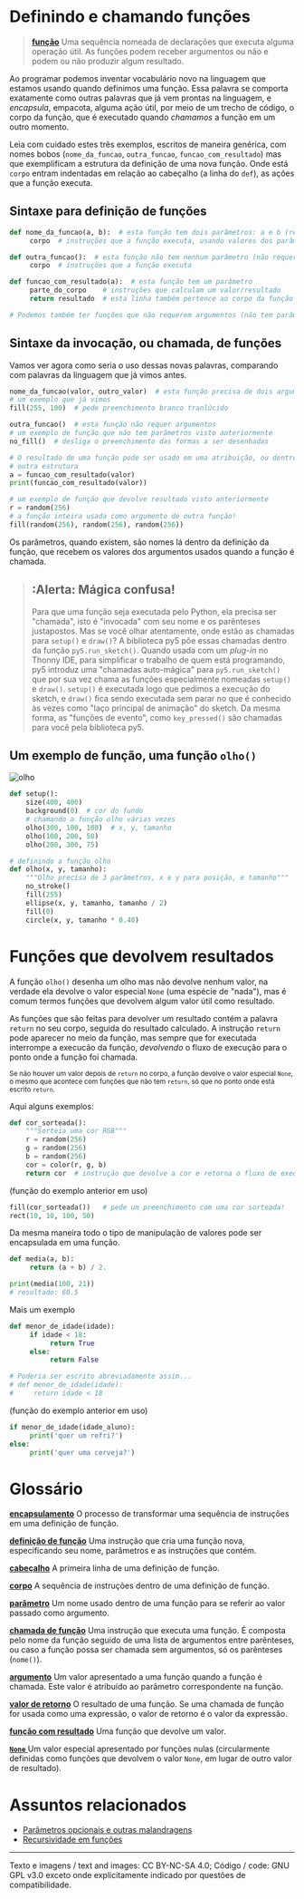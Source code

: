 # Definindo e chamando funções

>[**função**](https://penseallen.github.io/PensePython2e/03-funcoes.html#termo:função)
> Uma sequência nomeada de declarações que executa alguma operação útil. As funções podem receber argumentos ou não e podem ou não produzir algum resultado.

Ao programar podemos inventar vocabulário novo na linguagem que estamos usando quando definimos uma função. Essa palavra se comporta exatamente como outras palavras que já vem prontas na linguagem, e *encapsula*, empacota, alguma ação útil, por meio de um trecho de código, o corpo da função, que é executado quando *chamamos* a função em um outro momento.

Leia com cuidado estes três exemplos, escritos de maneira genérica, com nomes bobos (`nome_da_funcao`, `outra_funcao`, `funcao_com_resultado`) mas que exemplificam a estrutura da definição de uma nova função. Onde está `corpo` entram indentadas em relação ao cabeçalho (a linha do `def`), as ações que a função executa.

## Sintaxe para definição de funções

```python
def nome_da_funcao(a, b):  # esta função tem dois parâmetros: a e b (requer dois argumentos)
     corpo  # instruções que a função executa, usando valores dos parâmetros

def outra_funcao():  # esta função não tem nenhum parâmetro (não requer argumentos na chamada)
     corpo  # instruções que a função executa

def funcao_com_resultado(a):  # esta função tem um parâmetro
     parte_do_corpo    # instruções que calculam um valor/resultado
     return resultado  # esta linha também pertence ao corpo da função

# Podemos também ter funções que não requerem argumentos (não tem parâmetros) e devolve resultado.
```

## Sintaxe da invocação, ou chamada, de funções

Vamos ver agora como seria o uso dessas novas palavras, comparando com palavras da linguagem que já vimos antes.

```python
nome_da_funcao(valor, outro_valor)  # esta função precisa de dois argumentos
# um exemplo que já vimos
fill(255, 100)  # pede preenchimento branco tranlúcido

outra_funcao()  # esta função não requer argumentos
# um exemplo de função que não tem parâmetros visto anteriormente
no_fill()  # desliga o preenchimento das formas a ser desenhadas

# O resultado de uma função pode ser usado em uma atribuição, ou dentro de
# outra estrutura
a = funcao_com_resultado(valor)
print(funcao_com_resultado(valor))

# um exemplo de função que devolve resultado visto anteriormente
r = random(256)
# a função inteira usada como argumento de outra função!
fill(random(256), random(256), random(256))
```

Os parâmetros, quando existem, são nomes lá dentro da definição da função, que recebem os valores dos argumentos usados quando a função é chamada.

> ## :Alerta: Mágica confusa!
> Para que uma função seja executada pelo Python, ela precisa ser "chamada", isto é "invocada" com seu nome e os parênteses justapostos. Mas se você olhar atentamente, onde estão as chamadas para `setup()` e `draw()`?
> A biblioteca py5 põe essas chamadas dentro da função `py5.run_sketch()`. Quando usada com um *plug-in* no Thonny IDE, para simplificar o trabalho de quem está programando, py5 introduz uma "chamadas auto-mágica" para `py5.run_sketch()` que por sua vez chama as funções especialmente nomeadas `setup()` e `draw()`. `setup()` é executada logo que pedimos a execução do sketch, e `draw()` fica sendo executada sem parar no que é conhecido às vezes como "laço principal de animação" do sketch. Da mesma forma, as "funções de evento", como `key_pressed()` são chamadas para você pela biblioteca py5.

## Um exemplo de função, uma função `olho()`

![olho](assets/funcao_olho.png)

```python
def setup():
    size(400, 400)
    background(0)  # cor do fundo
    # chamando a função olho várias vezes
    olho(300, 100, 100)  # x, y, tamanho
    olho(100, 200, 50)
    olho(200, 300, 75)

# definindo a função olho
def olho(x, y, tamanho):
    """Olho precisa de 3 parâmetros, x e y para posição, e tamanho"""
    no_stroke()
    fill(255)
    ellipse(x, y, tamanho, tamanho / 2)
    fill(0)
    circle(x, y, tamanho * 0.40)
```

# Funções que devolvem resultados

A função `olho()` desenha um olho mas não devolve nenhum valor, na verdade ela devolve o valor especial `None` (uma espécie de "nada"), mas é comum termos funções que devolvem algum valor útil como resultado.

As funções que são feitas para devolver um resultado contém a palavra `return` no seu corpo, seguida do resultado calculado. A instrução `return` pode aparecer no meio da função, mas sempre que for executada interrompe a execucão da função, *devolvendo* o fluxo de execução para o ponto onde a função foi chamada.

<sup>Se não houver um valor depois de `return` no corpo, a função devolve o valor especial `None`, o mesmo que acontece com funções que não tem `return`, só que no ponto onde está escrito `return`.</sup>

Aqui alguns exemplos:

```python
def cor_sorteada():
    """Sorteia uma cor RGB"""
    r = random(256)
    g = random(256)
    b = random(256)
    cor = color(r, g, b)
    return cor  # instrução que devolve a cor e retorna o fluxo de execução
```

(função do exemplo anterior em uso)

```python
fill(cor_sorteada())   # pede um preenchimento com uma cor sorteada!
rect(10, 10, 100, 50)
```

Da mesma maneira todo o tipo de manipulação de valores pode ser encapsulada em uma função.

```python
def media(a, b):
     return (a + b) / 2.

print(media(100, 21))
# resultado: 60.5
```

Mais um exemplo

```python
def menor_de_idade(idade):
     if idade < 18:
          return True
     else:
          return False

# Poderia ser escrito abreviadamente assim...
# def menor_de_idade(idade):
#     return idade < 18
```

(função do exemplo anterior em uso)

```python
if menor_de_idade(idade_aluno):
     print('quer um refri?')
else:
     print('quer uma cerveja?')
```

# Glossário

[**encapsulamento**](https://penseallen.github.io/PensePython2e/04-caso-interface.html#termo:encapsulamento) O processo de transformar uma sequência de instruções em uma definição de função.

[**definição de função**](https://penseallen.github.io/PensePython2e/03-funcoes.html#termo:definição%20de%20função) Uma instrução que cria uma função nova, especificando seu nome, parâmetros e as instruções que contém.

[**cabeçalho**](https://penseallen.github.io/PensePython2e/03-funcoes.html#termo:cabeçalho) A primeira linha de uma definição de função.

[**corpo**](https://penseallen.github.io/PensePython2e/03-funcoes.html#termo:corpo) A sequência de instruções dentro de uma definição de função.

[**parâmetro**](https://penseallen.github.io/PensePython2e/03-funcoes.html#termo:parâmetro) Um nome usado dentro de uma função para se referir ao valor passado como argumento.

[**chamada de função**](https://penseallen.github.io/PensePython2e/03-funcoes.html#termo:chamada%20de%20função) Uma instrução que executa uma função. É composta pelo nome da função seguido de uma lista de argumentos entre parênteses, ou caso a função possa ser chamada sem argumentos, só os parênteses (`nome()`).

[**argumento**](https://penseallen.github.io/PensePython2e/03-funcoes.html#termo:argumento) Um valor apresentado a uma função quando a função é chamada. Este valor é atribuído ao parâmetro correspondente na função.

[**valor de retorno**](https://penseallen.github.io/PensePython2e/03-funcoes.html#termo:valor%20de%20retorno) O resultado de uma função. Se uma chamada de função for usada como uma expressão, o valor de retorno é o valor da expressão.

[**função com resultado**](https://penseallen.github.io/PensePython2e/03-funcoes.html#termo:função%20com%20resultado) Uma função que devolve um valor.

[**`None`** ](https://penseallen.github.io/PensePython2e/03-funcoes.html#termo:None) Um valor especial apresentado por funções nulas (circularmente definidas como funções que devolvem o valor `None`, em lugar de outro valor de resultado).

# Assuntos relacionados

- [Parâmetros opcionais e outras malandragens](funcoes_2.md)
- [Recursividade em funções](recursao_py.md)

---

Texto e imagens / text and images: CC BY-NC-SA 4.0; Código / code: GNU GPL v3.0 exceto onde explicitamente indicado por questões de compatibilidade.
